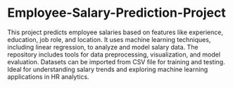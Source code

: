 # Employee-Salary-Prediction-Project
This project predicts employee salaries based on features like experience, education, job role, and location. It uses machine learning techniques, including linear regression, to analyze and model salary data. The repository includes tools for data preprocessing, visualization, and model evaluation. Datasets can be imported from CSV file for training and testing. Ideal for understanding salary trends and exploring machine learning applications in HR analytics.
